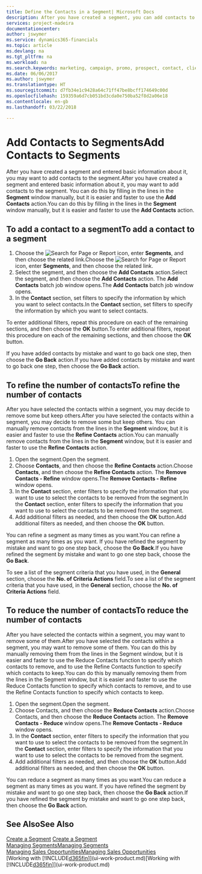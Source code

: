 ```yaml
---
title: Define the Contacts in a Segment| Microsoft Docs
description: After you have created a segment, you can add contacts to the segment, for example, as part of a marketing campaign targeting particular customers or clients.
services: project-madeira
documentationcenter: 
author: jswymer
ms.service: dynamics365-financials
ms.topic: article
ms.devlang: na
ms.tgt_pltfrm: na
ms.workload: na
ms.search.keywords: marketing, campaign, promo, prospect, contact, client, customer
ms.date: 06/06/2017
ms.author: jswymer
ms.translationtype: HT
ms.sourcegitcommit: d7fb34e1c9428a64c71ff47be8bcff174649c00d
ms.openlocfilehash: 159359a6d7cb051bd3cda0e750ba52f8d2a06e18
ms.contentlocale: en-gb
ms.lasthandoff: 03/22/2018

---
```

# <a name="add-contacts-to-segments"></a><span data-ttu-id="d0d34-103">Add Contacts to Segments</span><span class="sxs-lookup"><span data-stu-id="d0d34-103">Add Contacts to Segments</span></span>
<span data-ttu-id="d0d34-104">After you have created a segment and entered basic information about it, you may want to add contacts to the segment.</span><span class="sxs-lookup"><span data-stu-id="d0d34-104">After you have created a segment and entered basic information about it, you may want to add contacts to the segment.</span></span> <span data-ttu-id="d0d34-105">You can do this by filling in the lines in the **Segment** window manually, but it is easier and faster to use the **Add Contacts** action.</span><span class="sxs-lookup"><span data-stu-id="d0d34-105">You can do this by filling in the lines in the **Segment** window manually, but it is easier and faster to use the **Add Contacts** action.</span></span>

## <a name="to-add-a-contact-to-a-segment"></a><span data-ttu-id="d0d34-106">To add a contact to a segment</span><span class="sxs-lookup"><span data-stu-id="d0d34-106">To add a contact to a segment</span></span>
1. <span data-ttu-id="d0d34-107">Choose the ![Search for Page or Report](media/ui-search/search_small.png "Search for Page or Report icon") icon, enter **Segments**, and then choose the related link.</span><span class="sxs-lookup"><span data-stu-id="d0d34-107">Choose the ![Search for Page or Report](media/ui-search/search_small.png "Search for Page or Report icon") icon, enter **Segments**, and then choose the related link.</span></span>  
2. <span data-ttu-id="d0d34-108">Select the segment, and then choose the **Add Contacts** action.</span><span class="sxs-lookup"><span data-stu-id="d0d34-108">Select the segment, and then choose the **Add Contacts** action.</span></span> <span data-ttu-id="d0d34-109">The **Add Contacts** batch job window opens.</span><span class="sxs-lookup"><span data-stu-id="d0d34-109">The **Add Contacts** batch job window opens.</span></span>
3. <span data-ttu-id="d0d34-110">In the **Contact** section, set filters to specify the information by which you want to select contacts.</span><span class="sxs-lookup"><span data-stu-id="d0d34-110">In the **Contact** section, set filters to specify the information by which you want to select contacts.</span></span>

<span data-ttu-id="d0d34-111">To enter additional filters, repeat this procedure on each of the remaining sections, and then choose the **OK** button.</span><span class="sxs-lookup"><span data-stu-id="d0d34-111">To enter additional filters, repeat this procedure on each of the remaining sections, and then choose the **OK** button.</span></span>

<span data-ttu-id="d0d34-112">If you have added contacts by mistake and want to go back one step, then choose the **Go Back** action.</span><span class="sxs-lookup"><span data-stu-id="d0d34-112">If you have added contacts by mistake and want to go back one step, then choose the **Go Back** action.</span></span>

## <a name="to-refine-the-number-of-contacts"></a><span data-ttu-id="d0d34-113">To refine the number of contacts</span><span class="sxs-lookup"><span data-stu-id="d0d34-113">To refine the number of contacts</span></span>
<span data-ttu-id="d0d34-114">After you have selected the contacts within a segment, you may decide to remove some but keep others.</span><span class="sxs-lookup"><span data-stu-id="d0d34-114">After you have selected the contacts within a segment, you may decide to remove some but keep others.</span></span> <span data-ttu-id="d0d34-115">You can manually remove contacts from the lines in the **Segment** window, but it is easier and faster to use the **Refine Contacts** action.</span><span class="sxs-lookup"><span data-stu-id="d0d34-115">You can manually remove contacts from the lines in the **Segment** window, but it is easier and faster to use the **Refine Contacts** action.</span></span>

1. <span data-ttu-id="d0d34-116">Open the segment.</span><span class="sxs-lookup"><span data-stu-id="d0d34-116">Open the segment.</span></span>
2. <span data-ttu-id="d0d34-117">Choose **Contacts**, and then choose the **Refine Contacts** action.</span><span class="sxs-lookup"><span data-stu-id="d0d34-117">Choose **Contacts**, and then choose the **Refine Contacts** action.</span></span> <span data-ttu-id="d0d34-118">The **Remove Contacts - Refine** window opens.</span><span class="sxs-lookup"><span data-stu-id="d0d34-118">The **Remove Contacts - Refine** window opens.</span></span>
3. <span data-ttu-id="d0d34-119">In the **Contact** section, enter filters to specify the information that you want to use to select the contacts to be removed from the segment.</span><span class="sxs-lookup"><span data-stu-id="d0d34-119">In the **Contact** section, enter filters to specify the information that you want to use to select the contacts to be removed from the segment.</span></span>
4. <span data-ttu-id="d0d34-120">Add additional filters as needed, and then choose the **OK** button.</span><span class="sxs-lookup"><span data-stu-id="d0d34-120">Add additional filters as needed, and then choose the **OK** button.</span></span>

<span data-ttu-id="d0d34-121">You can refine a segment as many times as you want.</span><span class="sxs-lookup"><span data-stu-id="d0d34-121">You can refine a segment as many times as you want.</span></span> <span data-ttu-id="d0d34-122">If you have refined the segment by mistake and want to go one step back, choose the **Go Back**.</span><span class="sxs-lookup"><span data-stu-id="d0d34-122">If you have refined the segment by mistake and want to go one step back, choose the **Go Back**.</span></span>

<span data-ttu-id="d0d34-123">To see a list of the segment criteria that you have used, in the **General** section, choose the **No. of Criteria Actions** field.</span><span class="sxs-lookup"><span data-stu-id="d0d34-123">To see a list of the segment criteria that you have used, in the **General** section, choose the **No. of Criteria Actions** field.</span></span>

## <a name="to-reduce-the-number-of-contacts"></a><span data-ttu-id="d0d34-124">To reduce the number of contacts</span><span class="sxs-lookup"><span data-stu-id="d0d34-124">To reduce the number of contacts</span></span>
<span data-ttu-id="d0d34-125">After you have selected the contacts within a segment, you may want to remove some of them.</span><span class="sxs-lookup"><span data-stu-id="d0d34-125">After you have selected the contacts within a segment, you may want to remove some of them.</span></span> <span data-ttu-id="d0d34-126">You can do this by manually removing them from the lines in the Segment window, but it is easier and faster to use the Reduce Contacts function to specify which contacts to remove, and to use the Refine Contacts function to specify which contacts to keep.</span><span class="sxs-lookup"><span data-stu-id="d0d34-126">You can do this by manually removing them from the lines in the Segment window, but it is easier and faster to use the Reduce Contacts function to specify which contacts to remove, and to use the Refine Contacts function to specify which contacts to keep.</span></span>

1. <span data-ttu-id="d0d34-127">Open the segment.</span><span class="sxs-lookup"><span data-stu-id="d0d34-127">Open the segment.</span></span>
2. <span data-ttu-id="d0d34-128">Choose Contacts, and then choose the **Reduce Contacts** action.</span><span class="sxs-lookup"><span data-stu-id="d0d34-128">Choose Contacts, and then choose the **Reduce Contacts** action.</span></span> <span data-ttu-id="d0d34-129">The **Remove Contacts - Reduce** window opens.</span><span class="sxs-lookup"><span data-stu-id="d0d34-129">The **Remove Contacts - Reduce** window opens.</span></span>
3. <span data-ttu-id="d0d34-130">In the **Contact** section, enter filters to specify the information that you want to use to select the contacts to be removed from the segment.</span><span class="sxs-lookup"><span data-stu-id="d0d34-130">In the **Contact** section, enter filters to specify the information that you want to use to select the contacts to be removed from the segment.</span></span>
4. <span data-ttu-id="d0d34-131">Add additional filters as needed, and then choose the **OK** button.</span><span class="sxs-lookup"><span data-stu-id="d0d34-131">Add additional filters as needed, and then choose the **OK** button.</span></span>

<span data-ttu-id="d0d34-132">You can reduce a segment as many times as you want.</span><span class="sxs-lookup"><span data-stu-id="d0d34-132">You can reduce a segment as many times as you want.</span></span> <span data-ttu-id="d0d34-133">If you have refined the segment by mistake and want to go one step back, then choose the **Go Back** action.</span><span class="sxs-lookup"><span data-stu-id="d0d34-133">If you have refined the segment by mistake and want to go one step back, then choose the **Go Back** action.</span></span>

## <a name="see-also"></a><span data-ttu-id="d0d34-134">See Also</span><span class="sxs-lookup"><span data-stu-id="d0d34-134">See Also</span></span>
<span data-ttu-id="d0d34-135">[Create a Segment](marketing-how-create-segment.md) </span><span class="sxs-lookup"><span data-stu-id="d0d34-135">[Create a Segment](marketing-how-create-segment.md) </span></span>  
[<span data-ttu-id="d0d34-136">Managing Segments</span><span class="sxs-lookup"><span data-stu-id="d0d34-136">Managing Segments</span></span>](marketing-segments.md)  
[<span data-ttu-id="d0d34-137">Managing Sales Opportunities</span><span class="sxs-lookup"><span data-stu-id="d0d34-137">Managing Sales Opportunities</span></span>](marketing-manage-sales-opportunities.md)  
<span data-ttu-id="d0d34-138">[Working with [!INCLUDE[d365fin](includes/d365fin_md.md)]](ui-work-product.md)</span><span class="sxs-lookup"><span data-stu-id="d0d34-138">[Working with [!INCLUDE[d365fin](includes/d365fin_md.md)]](ui-work-product.md)</span></span>  

